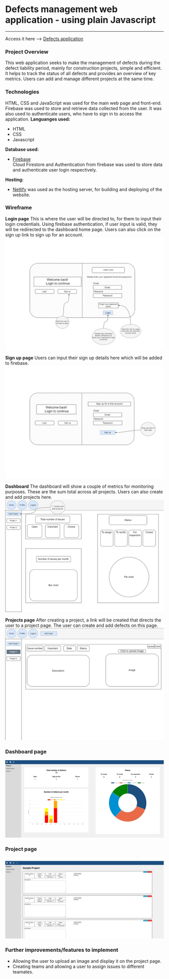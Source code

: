 # Defects management web application - using plain Javascript

---

Access it here --> [Defects application](https://defects-app.netlify.app/)

### Project Overview

This web application seeks to make the management of defects during the defect liability period, mainly for construction projects, simple and efficient. It helps to track the status of all defects and provides an overview of key metrics. Users can add and manage different projects at the same time.

### Technologies

HTML, CSS and JavaScript was used for the main web page and front-end. Firebase was used to store and retrieve data collected from the user. It was also used to authenticate users, who have to sign in to access the application.
**Languanges used:**

- HTML
- CSS
- Javascript

**Database used:**

- [Firebase](https://firebase.google.com/)  
  Cloud Firestore and Authentication from firebase was used to store data and authenticate user login respectively.

**Hosting:**

- [Netlify](https://www.netlify.com/) was used as the hosting server, for building and deploying of the website.

### Wireframe

**Login page**
This is where the user will be directed to, for them to input their login credentials. Using firebase authentication, if user input is valid, they will be redirected to the dashboard home page. Users can also click on the sign up link to sign up for an account.
![login](/images/login-page.jpg)

**Sign up page**
Users can input their sign up details here which will be added to firebase.
![signup](/images/signup-page.jpg)

**Dashboard**
The dashboard will show a couple of metrics for monitoring purposes. These are the sum total across all projects. Users can also create and add projects here.
![dashboard](/images/dashboard.jpg)

**Projects page**
After creating a project, a link will be created that directs the user to a project page. The user can create and add defects on this page.
![project](/images/project.jpg)

### Dashboard page

![Dashboard](/images/dashboard-image.jpg)

### Project page

![Project](/images/project-image.jpg)

### Further improvements/features to implement

- Allowing the user to upload an image and display it on the project page.
- Creating teams and allowing a user to assign issues to different teamates.
